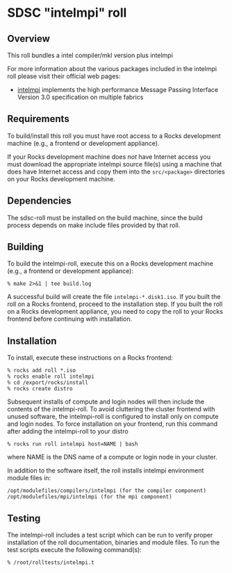 # SDSC "intelmpi" roll

## Overview

This roll bundles a intel compiler/mkl version plus intelmpi

For more information about the various packages included in the intelmpi roll please visit their official web pages:

- <a href="/https://software.intel.com/en-us/intel-mpi-library" target="_blank">intelmpi</a> implements the high performance Message Passing Interface Version 3.0 specification on multiple fabrics


## Requirements

To build/install this roll you must have root access to a Rocks development
machine (e.g., a frontend or development appliance).

If your Rocks development machine does *not* have Internet access you must
download the appropriate intelmpi source file(s) using a machine that does
have Internet access and copy them into the `src/<package>` directories on your
Rocks development machine.


## Dependencies

The sdsc-roll must be installed on the build machine, since the build process
depends on make include files provided by that roll.


## Building

To build the intelmpi-roll, execute this on a Rocks development
machine (e.g., a frontend or development appliance):

```shell
% make 2>&1 | tee build.log
```

A successful build will create the file `intelmpi-*.disk1.iso`.  If you built
the roll on a Rocks frontend, proceed to the installation step. If you built the
roll on a Rocks development appliance, you need to copy the roll to your Rocks
frontend before continuing with installation.

## Installation

To install, execute these instructions on a Rocks frontend:

```shell
% rocks add roll *.iso
% rocks enable roll intelmpi
% cd /export/rocks/install
% rocks create distro
```

Subsequent installs of compute and login nodes will then include the contents
of the intelmpi-roll.  To avoid cluttering the cluster frontend with unused
software, the intelmpi-roll is configured to install only on compute and
login nodes. To force installation on your frontend, run this command after
adding the intelmpi-roll to your distro

```shell
% rocks run roll intelmpi host=NAME | bash
```

where NAME is the DNS name of a compute or login node in your cluster.

In addition to the software itself, the roll installs intelmpi environment
module files in:

```shell
/opt/modulefiles/compilers/intelmpi (for the compiler component)
/opt/modulefiles/mpi/intelmpi (for the mpi component)
```


## Testing

The intelmpi-roll includes a test script which can be run to verify proper
installation of the roll documentation, binaries and module files. To
run the test scripts execute the following command(s):

```shell
% /root/rolltests/intelmpi.t 
```

